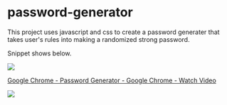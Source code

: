 # password-generator

This project uses javascript and css to create a password generater that takes user's rules into making a randomized strong password.

Snippet shows below.

<img src="https://www.loom.com/i/14bb5e6dfe744dd09a64586fecac5154">


<a href="https://www.loom.com/share/379879fa885d4c82b3752a1b2ee6c944"> <p>Google Chrome - Password Generator - Google Chrome - Watch Video</p> <img style="max-width:300px;" src="https://cdn.loom.com/sessions/thumbnails/379879fa885d4c82b3752a1b2ee6c944-with-play.gif"> </a>
